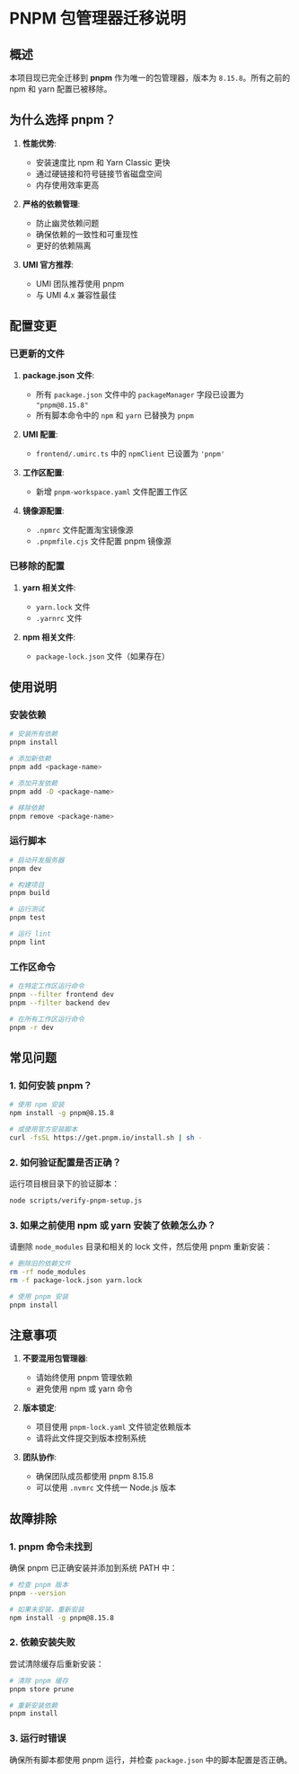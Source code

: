 # PNPM 包管理器迁移说明

## 概述

本项目现已完全迁移到 **pnpm** 作为唯一的包管理器，版本为 `8.15.8`。所有之前的 npm 和 yarn 配置已被移除。

## 为什么选择 pnpm？

1. **性能优势**:
   - 安装速度比 npm 和 Yarn Classic 更快
   - 通过硬链接和符号链接节省磁盘空间
   - 内存使用效率更高

2. **严格的依赖管理**:
   - 防止幽灵依赖问题
   - 确保依赖的一致性和可重现性
   - 更好的依赖隔离

3. **UMI 官方推荐**:
   - UMI 团队推荐使用 pnpm
   - 与 UMI 4.x 兼容性最佳

## 配置变更

### 已更新的文件

1. **package.json 文件**:
   - 所有 `package.json` 文件中的 `packageManager` 字段已设置为 `"pnpm@8.15.8"`
   - 所有脚本命令中的 `npm` 和 `yarn` 已替换为 `pnpm`

2. **UMI 配置**:
   - `frontend/.umirc.ts` 中的 `npmClient` 已设置为 `'pnpm'`

3. **工作区配置**:
   - 新增 `pnpm-workspace.yaml` 文件配置工作区

4. **镜像源配置**:
   - `.npmrc` 文件配置淘宝镜像源
   - `.pnpmfile.cjs` 文件配置 pnpm 镜像源

### 已移除的配置

1. **yarn 相关文件**:
   - `yarn.lock` 文件
   - `.yarnrc` 文件

2. **npm 相关文件**:
   - `package-lock.json` 文件（如果存在）

## 使用说明

### 安装依赖

```bash
# 安装所有依赖
pnpm install

# 添加新依赖
pnpm add <package-name>

# 添加开发依赖
pnpm add -D <package-name>

# 移除依赖
pnpm remove <package-name>
```

### 运行脚本

```bash
# 启动开发服务器
pnpm dev

# 构建项目
pnpm build

# 运行测试
pnpm test

# 运行 lint
pnpm lint
```

### 工作区命令

```bash
# 在特定工作区运行命令
pnpm --filter frontend dev
pnpm --filter backend dev

# 在所有工作区运行命令
pnpm -r dev
```

## 常见问题

### 1. 如何安装 pnpm？

```bash
# 使用 npm 安装
npm install -g pnpm@8.15.8

# 或使用官方安装脚本
curl -fsSL https://get.pnpm.io/install.sh | sh -
```

### 2. 如何验证配置是否正确？

运行项目根目录下的验证脚本：

```bash
node scripts/verify-pnpm-setup.js
```

### 3. 如果之前使用 npm 或 yarn 安装了依赖怎么办？

请删除 `node_modules` 目录和相关的 lock 文件，然后使用 pnpm 重新安装：

```bash
# 删除旧的依赖文件
rm -rf node_modules
rm -f package-lock.json yarn.lock

# 使用 pnpm 安装
pnpm install
```

## 注意事项

1. **不要混用包管理器**:
   - 请始终使用 pnpm 管理依赖
   - 避免使用 npm 或 yarn 命令

2. **版本锁定**:
   - 项目使用 `pnpm-lock.yaml` 文件锁定依赖版本
   - 请将此文件提交到版本控制系统

3. **团队协作**:
   - 确保团队成员都使用 pnpm 8.15.8
   - 可以使用 `.nvmrc` 文件统一 Node.js 版本

## 故障排除

### 1. pnpm 命令未找到

确保 pnpm 已正确安装并添加到系统 PATH 中：

```bash
# 检查 pnpm 版本
pnpm --version

# 如果未安装，重新安装
npm install -g pnpm@8.15.8
```

### 2. 依赖安装失败

尝试清除缓存后重新安装：

```bash
# 清除 pnpm 缓存
pnpm store prune

# 重新安装依赖
pnpm install
```

### 3. 运行时错误

确保所有脚本都使用 pnpm 运行，并检查 `package.json` 中的脚本配置是否正确。